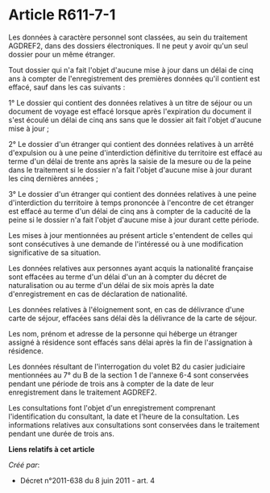 # Article R611-7-1

Les données à caractère personnel sont classées, au sein du traitement AGDREF2, dans des dossiers électroniques. Il ne peut y
avoir qu'un seul dossier pour un même étranger. 

Tout dossier qui n'a fait l'objet d'aucune mise à jour dans un délai de cinq ans à compter de l'enregistrement des premières
données qu'il contient est effacé, sauf dans les cas suivants : 

1° Le dossier qui contient des données relatives à un titre de séjour ou un document de voyage est effacé lorsque après
l'expiration du document il s'est écoulé un délai de cinq ans sans que le dossier ait fait l'objet d'aucune mise à jour ; 

2° Le dossier d'un étranger qui contient des données relatives à un arrêté d'expulsion ou à une peine d'interdiction
définitive du territoire est effacé au terme d'un délai de trente ans après la saisie de la mesure ou de la peine dans le
traitement si le dossier n'a fait l'objet d'aucune mise à jour durant les cinq dernières années ; 

3° Le dossier d'un étranger qui contient des données relatives à une peine d'interdiction du territoire à temps prononcée à
l'encontre de cet étranger est effacé au terme d'un délai de cinq ans à compter de la caducité de la peine si le dossier n'a
fait l'objet d'aucune mise à jour durant cette période. 

Les mises à jour mentionnées au présent article s'entendent de celles qui sont consécutives à une demande de l'intéressé ou à
une modification significative de sa situation. 

Les données relatives aux personnes ayant acquis la nationalité française sont effacées au terme d'un délai d'un an à compter
du décret de naturalisation ou au terme d'un délai de six mois après la date d'enregistrement en cas de déclaration de
nationalité. 

Les données relatives à l'éloignement sont, en cas de délivrance d'une carte de séjour, effacées sans délai dès la délivrance
de la carte de séjour. 

Les nom, prénom et adresse de la personne qui héberge un étranger assigné à résidence sont effacés sans délai après la fin de
l'assignation à résidence. 

Les données résultant de l'interrogation du volet B2 du casier judiciaire mentionnées au 7° du B de la section 1 de l'annexe
6-4 sont conservées pendant une période de trois ans à compter de la date de leur enregistrement dans le traitement AGDREF2. 

Les consultations font l'objet d'un enregistrement comprenant l'identification du consultant, la date et l'heure de la
consultation. Les informations relatives aux consultations sont conservées dans le traitement pendant une durée de trois ans.

**Liens relatifs à cet article**

_Créé par_:

  - Décret n°2011-638 du 8 juin 2011 - art. 4
